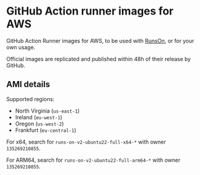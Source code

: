# GitHub Action runner images for AWS

GitHub Action Runner images for AWS, to be used with [RunsOn](https://runs-on.com/?ref=runner-images-for-aws), or for your own usage.

Official images are replicated and published within 48h of their release by GitHub.

## AMI details

Supported regions:

- North Virginia (`us-east-1`)
- Ireland (`eu-west-1`)
- Oregon (`us-west-2`)
- Frankfurt (`eu-central-1`)

For x64, search for `runs-on-v2-ubuntu22-full-x64-*` with owner `135269210855`.

For ARM64, search for `runs-on-v2-ubuntu22-full-arm64-*` with owner `135269210855`.
